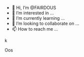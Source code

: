 - 👋 
Hi, I’m @FAIRDOUS
- 👀 I’m interested in ...
- 🌱 I’m currently learning ...
- 💞️ I’m looking to collaborate on ...
- 📫 How to reach me ...

<!---
FAIRDOUS/FAIRDOUS is a ✨ special ✨ repository because its `README.md` (this file) appears on your GitHub profile.
You can click the Preview link to take a look at your changes.
--->k
Oos 

